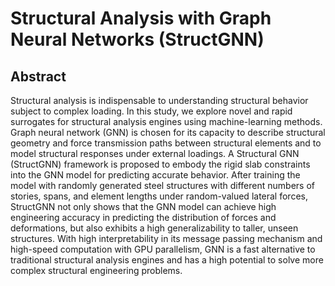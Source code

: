 # Structural Analysis with Graph Neural Networks (StructGNN)

## Abstract
Structural analysis is indispensable to understanding structural behavior subject to complex loading. In this study, we explore novel and rapid surrogates for structural analysis engines using machine-learning methods. Graph neural network (GNN) is chosen for its capacity to describe structural geometry and force transmission paths between structural elements and to model structural responses under external loadings. A Structural GNN (StructGNN) framework is proposed to embody the rigid slab constraints into the GNN model for predicting accurate behavior. After training the model with randomly generated steel structures with different numbers of stories, spans, and element lengths under random-valued lateral forces, StructGNN not only shows that the GNN model can achieve high engineering accuracy in predicting the distribution of forces and deformations, but also exhibits a high generalizability to taller, unseen structures. With high interpretability in its message passing mechanism and high-speed computation with GPU parallelism, GNN is a fast alternative to traditional structural analysis engines and has a high potential to solve more complex structural engineering problems.
